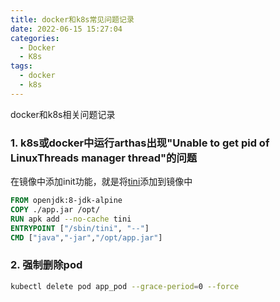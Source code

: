 ```yaml
---
title: docker和k8s常见问题记录
date: 2022-06-15 15:27:04
categories:
  - Docker
  - K8s
tags: 
  - docker
  - k8s
---
```


docker和k8s相关问题记录

<!-- more -->

### 1. k8s或docker中运行arthas出现"Unable to get pid of LinuxThreads manager thread"的问题

在镜像中添加init功能，就是将[tini](https://github.com/krallin/tini)添加到镜像中

```dockerfile
FROM openjdk:8-jdk-alpine
COPY ./app.jar /opt/
RUN apk add --no-cache tini
ENTRYPOINT ["/sbin/tini", "--"]
CMD ["java","-jar","/opt/app.jar"]
```



### 2. 强制删除pod

```bash
kubectl delete pod app_pod --grace-period=0 --force
```

